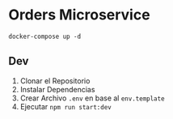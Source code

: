 # Orders Microservice

```
docker-compose up -d
```

## Dev
1. Clonar el Repositorio
2. Instalar Dependencias
3. Crear Archivo `.env` en base al `env.template`
4. Ejecutar `npm run start:dev`